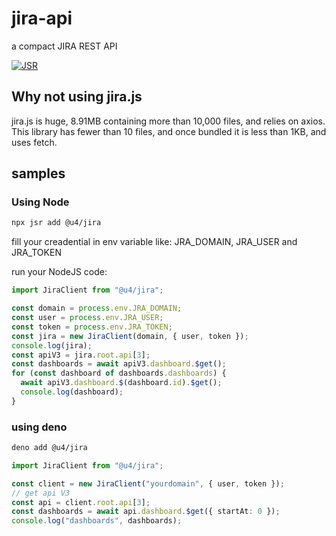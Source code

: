 # jira-api

a compact JIRA REST API

[![JSR](https://jsr.io/badges/@u4/midjourney)](https://jsr.io/@u4/jira)

## Why not using jira.js

jira.js is huge, 8.91MB containing more than 10,000 files, and relies on axios.
This library has fewer than 10 files, and once bundled it is less than 1KB, and uses fetch.

## samples

### Using Node

```bash
npx jsr add @u4/jira
```

fill your creadential in env variable like: JRA_DOMAIN, JRA_USER and JRA_TOKEN

run your NodeJS code:

```js
import JiraClient from "@u4/jira";

const domain = process.env.JRA_DOMAIN;
const user = process.env.JRA_USER;
const token = process.env.JRA_TOKEN;
const jira = new JiraClient(domain, { user, token });
console.log(jira);
const apiV3 = jira.root.api[3];
const dashboards = await apiV3.dashboard.$get();
for (const dashboard of dashboards.dashboards) {
  await apiV3.dashboard.$(dashboard.id).$get();
  console.log(dashboard);
}
```

### using deno

```bash
deno add @u4/jira
```

```ts
import JiraClient from "@u4/jira";

const client = new JiraClient("yourdomain", { user, token });
// get api V3
const api = client.root.api[3];
const dashboards = await api.dashboard.$get({ startAt: 0 });
console.log("dashboards", dashboards);
```
